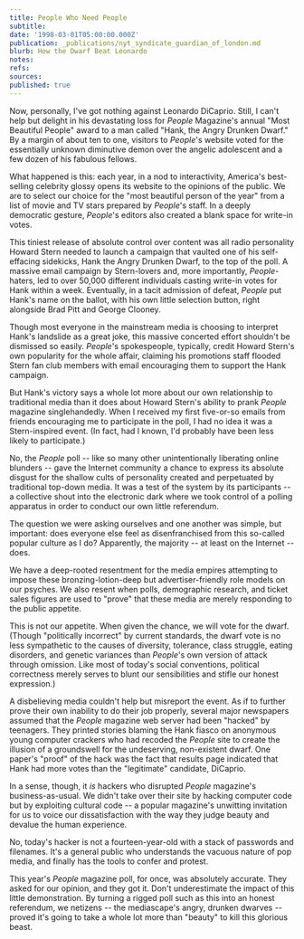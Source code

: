 ```yaml
---
title: People Who Need People
subtitle: 
date: '1998-03-01T05:00:00.000Z'
publication: _publications/nyt_syndicate_guardian_of_london.md
blurb: How the Dwarf Beat Leonardo
notes: 
refs: 
sources: 
published: true
---
```

Now, personally, I've got nothing against Leonardo DiCaprio. Still, I can't help but delight in his devastating loss for *People* Magazine's annual "Most Beautiful People" award to a man called "Hank, the Angry Drunken Dwarf." By a margin of about ten to one, visitors to *People*'s website voted for the essentially unknown diminutive demon over the angelic adolescent and a few dozen of his fabulous fellows.

What happened is this: each year, in a nod to interactivity, America's best-selling celebrity glossy opens its website to the opinions of the public. We are to select our choice for the "most beautiful person of the year" from a list of movie and TV stars prepared by *People*'s staff. In a deeply democratic gesture, *People*'s editors also created a blank space for write-in votes.

This tiniest release of absolute control over content was all radio personality Howard Stern needed to launch a campaign that vaulted one of his self-effacing sidekicks, Hank the Angry Drunken Dwarf, to the top of the poll. A massive email campaign by Stern-lovers and, more importantly, *People*-haters, led to over 50,000 different individuals casting write-in votes for Hank within a week. Eventually, in a tacit admission of defeat, *People* put Hank's name on the ballot, with his own little selection button, right alongside Brad Pitt and George Clooney.

Though most everyone in the mainstream media is choosing to interpret Hank's landslide as a great joke, this massive concerted effort shouldn't be dismissed so easily. *People*'s spokespeople, typically, credit Howard Stern's own popularity for the whole affair, claiming his promotions staff flooded Stern fan club members with email encouraging them to support the Hank campaign.

But Hank's victory says a whole lot more about our own relationship to traditional media than it does about Howard Stern's ability to prank *People* magazine singlehandedly. When I received my first five-or-so emails from friends encouraging me to participate in the poll, I had no idea it was a Stern-inspired event. (In fact, had I known, I'd probably have been less likely to participate.)

No, the *People* poll -- like so many other unintentionally liberating online blunders -- gave the Internet community a chance to express its absolute disgust for the shallow cults of personality created and perpetuated by traditional top-down media. It was a test of the system by its participants -- a collective shout into the electronic dark where we took control of a polling apparatus in order to conduct our own little referendum.

The question we were asking ourselves and one another was simple, but important: does everyone else feel as disenfranchised from this so-called popular culture as I do? Apparently, the majority -- at least on the Internet -- does.

We have a deep-rooted resentment for the media empires attempting to impose these bronzing-lotion-deep but advertiser-friendly role models on our psyches. We also resent when polls, demographic research, and ticket sales figures are used to "prove" that these media are merely responding to the public appetite.

This is not our appetite. When given the chance, we will vote for the dwarf. (Though "politically incorrect" by current standards, the dwarf vote is no less sympathetic to the causes of diversity, tolerance, class struggle, eating disorders, and genetic variances than *People*'s own version of attack through omission. Like most of today's social conventions, political correctness merely serves to blunt our sensibilities and stifle our honest expression.)

A disbelieving media couldn't help but misreport the event. As if to further prove their own inability to do their job properly, several major newspapers assumed that the *People* magazine web server had been "hacked" by teenagers. They printed stories blaming the Hank fiasco on anonymous young computer crackers who had recoded the *People* site to create the illusion of a groundswell for the undeserving, non-existent dwarf. One paper's "proof" of the hack was the fact that results page indicated that Hank had more votes than the "legitimate" candidate, DiCaprio.

In a sense, though, it *is* hackers who disrupted *People* magazine's business-as-usual. We didn't take over their site by hacking computer code but by exploiting cultural code -- a popular magazine's unwitting invitation for us to voice our dissatisfaction with the way they judge beauty and devalue the human experience.

No, today's hacker is not a fourteen-year-old with a stack of passwords and filenames. It's a general public who understands the vacuous nature of pop media, and finally has the tools to confer and protest.

This year's *People* magazine poll, for once, was absolutely accurate. They asked for our opinion, and they got it. Don't underestimate the impact of this little demonstration. By turning a rigged poll such as this into an honest referendum, we netizens -- the mediascape's angry, drunken dwarves -- proved it's going to take a whole lot more than "beauty" to kill this glorious beast.
